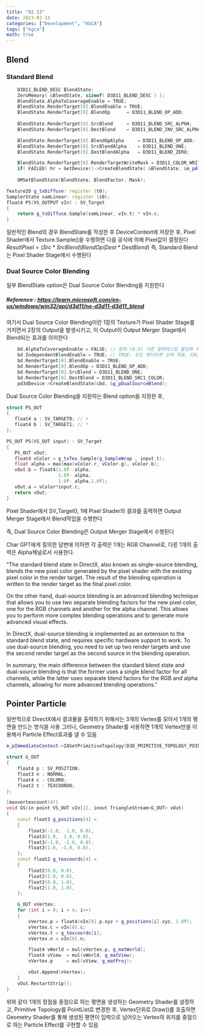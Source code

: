 ```yaml
---
title: "02.13"
date: 2023-02-13
categories: ["Development", "KGCA"]
tags: ["kgca"]
math: true
---
```

## Blend
### Standard Blend
```cpp
	D3D11_BLEND_DESC BlendState;
    ZeroMemory( &BlendState, sizeof( D3D11_BLEND_DESC ) );
	BlendState.AlphaToCoverageEnable = TRUE;
    BlendState.RenderTarget[0].BlendEnable = TRUE;
	BlendState.RenderTarget[0].BlendOp		= D3D11_BLEND_OP_ADD;
	
	BlendState.RenderTarget[0].SrcBlend		= D3D11_BLEND_SRC_ALPHA;
    BlendState.RenderTarget[0].DestBlend	= D3D11_BLEND_INV_SRC_ALPHA;

	BlendState.RenderTarget[0].BlendOpAlpha		= D3D11_BLEND_OP_ADD;
	BlendState.RenderTarget[0].SrcBlendAlpha	= D3D11_BLEND_ONE;
    BlendState.RenderTarget[0].DestBlendAlpha	= D3D11_BLEND_ZERO;

    BlendState.RenderTarget[0].RenderTargetWriteMask = D3D11_COLOR_WRITE_ENABLE_ALL;
    if( FAILED( hr = GetDevice()->CreateBlendState( &BlendState, &m_pAlphaBlend ) )) { }
    
    OMSetBlendState(BlendState, BlendFactor, Mask);
```
```cpp
Texture2D g_txDiffuse: register (t0);
SamplerState samLinear: register (s0);
float4 PS(VS_OUTPUT vIn) : SV_Target
{
	return g_txDiffuse.Sample(samLinear, vIn.t) * vIn.c;
}
```
일반적인 Blend의 경우 BlendState를 작성한 후 DeviceContext에 저장한 후, Pixel Shader에서 Texture.Sample()을 수행하면 다음 공식에 의해 Pixel값이 결정된다
$Result Pixel = ( Src * SrcBlend ) BlendOp ( Dest * DestBlend )$
즉, Standard Blend는 Pixel Shader Stage에서 수행된다

### Dual Source Color Blending
일부 BlendState option은 Dual Source Color Blending을 지원한다
##### _Reference_ : https://learn.microsoft.com/en-us/windows/win32/api/d3d11/ne-d3d11-d3d11_blend

여기서 Dual Source Color Blending이란 1장의 Texture가 Pixel Shader Stage를 거치면서 2장의 Output을 발생시키고, 이 Output이 Output Merger Stage에서 Blend되는 효과를 의미한다

```cpp
	bd.AlphaToCoverageEnable = FALSE; // 알파 (0.5) 기준 알파테스팅 활성화 여부
    bd.IndependentBlendEnable = TRUE; // TRUE: 모든 랜더타켓 상태 적용, FALSE:0번만 적용됨.
    bd.RenderTarget[0].BlendEnable = TRUE;
    bd.RenderTarget[0].BlendOp = D3D11_BLEND_OP_ADD;
    bd.RenderTarget[0].SrcBlend = D3D11_BLEND_ONE;
    bd.RenderTarget[0].DestBlend = D3D11_BLEND_SRC1_COLOR;
    pd3dDevice->CreateBlendState(&bd, &g_pDualSourceBlend);
 ```
 
 Dual Source Color Blending을 지원하는 Blend option을 지정한 후, 
 ```cpp
 struct PS_OUT
{
	float4 a : SV_TARGET0; // +
	float4 b : SV_TARGET1; // *
};

PS_OUT PS(VS_OUT input) : SV_Target
{
	PS_OUT vOut;
	float4 vColor = g_txTex.Sample(g_SampleWrap , input.t);
	float alpha = max(max(vColor.r, vColor.g), vColor.b);
	vOut.b = float4(1.0f- alpha, 
					1.0f- alpha,
					1.0f- alpha,1.0f);
	vOut.a = vColor*input.c;
	return vOut;	
}
```
Pixel Shader에서 SV_Target0, 1에 Pixel Shader의 결과를 출력하면 Output Merger Stage에서 Blend작업을 수행한다

즉, Dual Source Color Blending은 Output Merger Stage에서 수행된다

Char GPT에게 질의한 답변에 의하면 각 출력은 1개는 RGB Channel로, 다른 1개의 출력은 Alpha채널로서 사용한다.

"The standard blend state in DirectX, also known as single-source blending, blends the new pixel color generated by the pixel shader with the existing pixel color in the render target. The result of the blending operation is written to the render target as the final pixel color.

On the other hand, dual-source blending is an advanced blending technique that allows you to use two separate blending factors for the new pixel color, one for the RGB channels and another for the alpha channel. This allows you to perform more complex blending operations and to generate more advanced visual effects.

In DirectX, dual-source blending is implemented as an extension to the standard blend state, and requires specific hardware support to work. To use dual-source blending, you need to set up two render targets and use the second render target as the second source in the blending operation.

In summary, the main difference between the standard blend state and dual-source blending is that the former uses a single blend factor for all channels, while the latter uses separate blend factors for the RGB and alpha channels, allowing for more advanced blending operations."

## Pointer Particle
일반적으로 DirectX에서 결과물을 출력하기 위해서는 3개의 Vertex를 모아서 1개의 평면을 만드는 방식을 사용
그러나, Geometry Shader를 사용하면 1개의 Vertex만을 이용해서 Particle Effect효과를 낼 수 있음

```cpp
m_pImmediateContext->IASetPrimitiveTopology(D3D_PRIMITIVE_TOPOLOGY_POINTLIST);
```
```cpp
struct G_OUT
{
	float4 p : SV_POSITION;
	float3 n : NORMAL;
	float4 c : COLOR0;
	float2 t : TEXCOORD0;
};

[maxvertexcount(4)]
void GS(in point VS_OUT vIn[1], inout TriangleStream<G_OUT> vOut)
{
	const float3 g_positions[4] =
	{
		float3(-1.0,  1.0, 0.0),
		float3(1.0,  1.0, 0.0),
		float3(-1.0, -1.0, 0.0),
		float3(1.0, -1.0, 0.0),
	};
	const float2 g_texcoords[4] =
	{
		float2(0.0, 0.0),
		float2(1.0, 0.0),
		float2(0.0, 1.0),
		float2(1.0, 1.0),
	};

	G_OUT vVertex;
	for (int i = 0; i < 4; i++)
	{
		vVertex.p = float4(vIn[0].p.xyz + g_positions[i].xyz, 1.0f);
		vVertex.c = vIn[0].c;
		vVertex.t = g_texcoords[i];
		vVertex.n = vIn[0].n;

		float4 vWorld = mul(vVertex.p, g_matWorld);
		float4 vView  = mul(vWorld, g_matView);
		vVertex.p	  = mul(vView, g_matProj);

		vOut.Append(vVertex);
	}
	vOut.RestartStrip();
}
```
위와 같이 1개의 정점을 중점으로 하는 평면을 생성하는 Geometry Shader를 설정하고, Primitive Topology를 PointList로 변경한 후, Vertex단위로 Draw()를 호출하면 Geometry  Shader를 통해 생성된 평면이 입력으로 넘어오는 Vertex의 위치를 중점으로 하는 Particle Effect를 구현할 수 있음